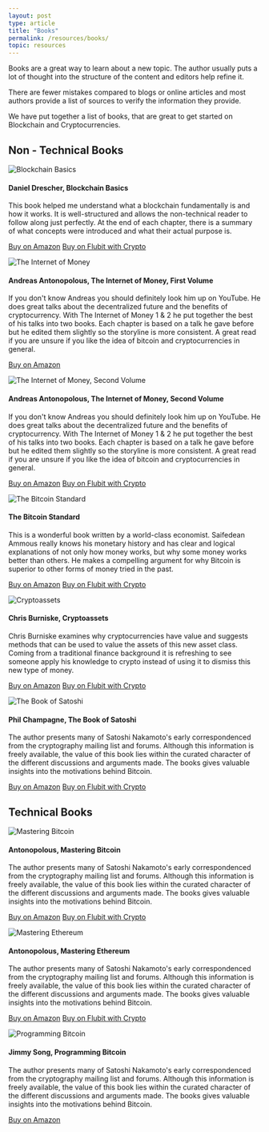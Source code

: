 ```yaml
---
layout: post
type: article
title: "Books"
permalink: /resources/books/
topic: resources
---
```


Books are a great way to learn about a new topic. The author usually puts a lot of thought into the structure of the content and editors help refine it.

There are fewer mistakes compared to blogs or online articles and most authors provide a list of sources to verify the information they provide.

We have put together a list of books, that are great to get started on Blockchain and Cryptocurrencies.

## Non - Technical Books

<div class="row mt-5">
    <div class="col-md-3">
        <img src="https://images-na.ssl-images-amazon.com/images/I/51hznz78ZHL._SX331_BO1,204,203,200_.jpg" alt="Blockchain Basics" />
    </div>
    <div class="col-md-9">
        <h4>Daniel Drescher, Blockchain Basics</h4>
        <p>
            This book helped me understand what a blockchain fundamentally is and how it works. It is well-structured and allows the non-technical reader to follow along just perfectly. At the end of each chapter, there is a summary of what concepts were introduced and what their actual purpose is.
        </p>
        <p class="mt-5">
            <a class="btn btn-info mr-2" href="https://www.amazon.com/Blockchain-Basics-Non-Technical-Introduction-Steps-dp-1484226038/dp/1484226038/ref=mt_paperback?_encoding=UTF8&me=&qid=" target="_blank">Buy on Amazon</a>
            <a class="btn btn-info" href="https://flubit.com/shop/p/blockchain-basics-a-non-technical-introduction-in-25-steps/FL6Y34733" target="_blank">Buy on Flubit with Crypto</a>
        </p>
    </div>
</div>


<div class="row mt-5">
    <div class="col-md-3">
        <img src="https://images-na.ssl-images-amazon.com/images/I/41Sd-xsaKOL._SX331_BO1,204,203,200_.jpg" alt="The Internet of Money" />
    </div>
    <div class="col-md-9">
        <h4>Andreas Antonopolous, The Internet of Money, First Volume</h4>
        <p>
            If you don't know Andreas you should definitely look him up on YouTube. He does great talks about the decentralized future and the benefits of cryptocurrency. With The Internet of Money 1 & 2 he put together the best of his talks into two books. Each chapter is based on a talk he gave before but he edited them slightly so the storyline is more consistent. A great read if you are unsure if you like the idea of bitcoin and cryptocurrencies in general.
        </p>
        <p class="mt-5">
            <a class="btn btn-info" href="https://www.amazon.com/Internet-Money-Andreas-M-Antonopoulos/dp/1537000454/ref=sr_1_1?keywords=the+internet+of+money&qid=1551529472&s=books&sr=1-1" target="_blank">Buy on Amazon</a>
        </p>
    </div>
</div>


<div class="row mt-5">
    <div class="col-md-3">
        <img src="https://images-na.ssl-images-amazon.com/images/I/4137Zf9hIaL._SX331_BO1,204,203,200_.jpg" alt="The Internet of Money, Second Volume" />
    </div>
    <div class="col-md-9">
        <h4>Andreas Antonopolous, The Internet of Money, Second Volume</h4>
        <p>
            If you don't know Andreas you should definitely look him up on YouTube. He does great talks about the decentralized future and the benefits of cryptocurrency. With The Internet of Money 1 & 2 he put together the best of his talks into two books. Each chapter is based on a talk he gave before but he edited them slightly so the storyline is more consistent. A great read if you are unsure if you like the idea of bitcoin and cryptocurrencies in general.
        </p>
        <p class="mt-5">
            <a class="btn btn-info mr-2" href="https://www.amazon.com/Internet-Money-Andreas-M-Antonopoulos/dp/194791006X/ref=sr_1_4?keywords=the+internet+of+money&qid=1551529721&s=gateway&sr=8-4" target="_blank">Buy on Amazon</a>
            <a class="btn btn-info" href="https://flubit.com/shop/p/the-internet-of-money-volume-two-a-collection-of-talks-by-andreas-m-antonopoulos/FLXWDQ2WV" target="_blank">Buy on Flubit with Crypto</a>
        </p>
    </div>
</div>


<div class="row mt-5">
    <div class="col-md-3">
        <img src="https://images-na.ssl-images-amazon.com/images/I/41OkyX3WhLL._SX329_BO1,204,203,200_.jpg" alt="The Bitcoin Standard" />
    </div>
    <div class="col-md-9">
        <h4>The Bitcoin Standard</h4>
        <p>
            This is a wonderful book written by a world-class economist. Saifedean Ammous really knows his monetary history and has clear and logical explanations of not only how money works, but why some money works better than others. He makes a compelling argument for why Bitcoin is superior to other forms of money tried in the past.
        </p>
        <p class="mt-5">
            <a class="btn btn-info mr-2" href="https://www.amazon.com/Bitcoin-Standard-Decentralized-Alternative-Central/dp/1119473861/ref=sr_1_2?crid=2D2K012DSQLXB&keywords=the+bitcoin+standard&qid=1551529810&s=gateway&sprefix=the+bitcoin%2Caps%2C276&sr=8-2" target="_blank">Buy on Amazon</a>
            <a class="btn btn-info" href="https://flubit.com/shop/p/the-bitcoin-standard/FLEQ6E1L4" target="_blank">Buy on Flubit with Crypto</a>
        </p>
    </div>
</div>


<div class="row mt-5">
    <div class="col-md-3">
        <img src="https://images-na.ssl-images-amazon.com/images/I/516Bh1Rn8RL._SX346_BO1,204,203,200_.jpg" alt="Cryptoassets" />
    </div>
    <div class="col-md-9">
        <h4>Chris Burniske, Cryptoassets</h4>
        <p>
            Chris Burniske examines why cryptocurrencies have value and suggests methods that can be used to value the assets of this new asset class. Coming from a traditional finance background it is refreshing to see someone apply his knowledge to crypto instead of using it to dismiss this new type of money.
        </p>
        <p class="mt-5">
            <a class="btn btn-info mr-2" href="https://www.amazon.com/Cryptoassets-Innovative-Investors-Bitcoin-Beyond/dp/1260026671/ref=sr_1_2?crid=3JQ6DMSFL0J4&keywords=crypto+assets&qid=1551529904&s=books&sprefix=crypto+ass%2Caps%2C256&sr=1-2" target="_blank">Buy on Amazon</a>
            <a class="btn btn-info" href="https://flubit.com/shop/p/cryptoassets-the-innovative-investors-guide-to-bitcoin-and-beyond/FL3Y6817L" target="_blank">Buy on Flubit with Crypto</a>
        </p>
    </div>
</div>


<div class="row mt-5">
    <div class="col-md-3">
        <img src="https://images-na.ssl-images-amazon.com/images/I/51jSwQ46ngL._SX331_BO1,204,203,200_.jpg" alt="The Book of Satoshi" />
    </div>
    <div class="col-md-9">
        <h4>Phil Champagne, The Book of Satoshi</h4>
        <p>
            The author presents many of Satoshi Nakamoto's early correspondenced from the cryptography mailing list and forums. Although this information is freely available, the value of this book lies within the curated character of the different discussions and arguments made. The books gives valuable insights into the motivations behind Bitcoin.
        </p>
        <p class="mt-5">
            <a class="btn btn-info mr-2" href="https://www.amazon.com/Book-Satoshi-Collected-Writings-Nakamoto/dp/0996061312/ref=sr_1_1?crid=22S3BTHX5YXBX&keywords=the+book+of+satoshi&qid=1551530638&s=books&sprefix=The+book+of+sa%2Cstripbooks-intl-ship%2C262&sr=1-1" target="_blank">Buy on Amazon</a>
            <a class="btn btn-info" href="https://flubit.com/shop/p/the-book-of-satoshi-the-collected-writings-of-bitcoin-creator-satoshi/FL4V87DLQ" target="_blank">Buy on Flubit with Crypto</a>
        </p>
    </div>
</div>



## Technical Books



<div class="row mt-5">
    <div class="col-md-3">
        <img src="https://images-na.ssl-images-amazon.com/images/I/51nnYGq964L._SX381_BO1,204,203,200_.jpg" alt="Mastering Bitcoin" />
    </div>
    <div class="col-md-9">
        <h4>Antonopolous, Mastering Bitcoin</h4>
        <p>
            The author presents many of Satoshi Nakamoto's early correspondenced from the cryptography mailing list and forums. Although this information is freely available, the value of this book lies within the curated character of the different discussions and arguments made. The books gives valuable insights into the motivations behind Bitcoin.
        </p>
        <p class="mt-5">
            <a class="btn btn-info mr-2" href="https://www.amazon.com/Mastering-Bitcoin-Programming-Open-Blockchain-dp-1491954388/dp/1491954388/ref=mt_paperback?_encoding=UTF8&me=&qid=" target="_blank">Buy on Amazon</a>
            <a class="btn btn-info" href="https://flubit.com/shop/p/mastering-bitcoin-unlocking-digital-cryptocurrencies/FLOVDQ33" target="_blank">Buy on Flubit with Crypto</a>
        </p>
    </div>
</div>


<div class="row mt-5">
    <div class="col-md-3">
        <img src="https://images-na.ssl-images-amazon.com/images/I/51X3VeaAZnL._SX379_BO1,204,203,200_.jpg" alt="Mastering Ethereum" />
    </div>
    <div class="col-md-9">
        <h4>Antonopolous, Mastering Ethereum</h4>
        <p>
            The author presents many of Satoshi Nakamoto's early correspondenced from the cryptography mailing list and forums. Although this information is freely available, the value of this book lies within the curated character of the different discussions and arguments made. The books gives valuable insights into the motivations behind Bitcoin.
        </p>
        <p class="mt-5">
            <a class="btn btn-info mr-2" href="https://www.amazon.com/Mastering-Ethereum-Building-Smart-Contracts/dp/1491971940/ref=sr_1_3?ie=UTF8&qid=1551123028&sr=8-3&keywords=Mastering+Ethereum%3A" target="_blank">Buy on Amazon</a>
            <a class="btn btn-info" href="https://flubit.com/shop/p/mastering-ethereum/FL370J9KM" target="_blank">Buy on Flubit with Crypto</a>
        </p>
    </div>
</div>


<div class="row mt-5">
    <div class="col-md-3">
        <img src="https://images-na.ssl-images-amazon.com/images/I/51xIk1-r0vL._SX379_BO1,204,203,200_.jpg" alt="Programming Bitcoin" />
    </div>
    <div class="col-md-9">
        <h4>Jimmy Song, Programming Bitcoin</h4>
        <p>
            The author presents many of Satoshi Nakamoto's early correspondenced from the cryptography mailing list and forums. Although this information is freely available, the value of this book lies within the curated character of the different discussions and arguments made. The books gives valuable insights into the motivations behind Bitcoin.
        </p>
        <p class="mt-5">
            <a class="btn btn-info" href="https://www.amazon.com/Programming-Bitcoin-Learn-Program-Scratch-dp-1492031496/dp/1492031496/ref=mt_paperback?_encoding=UTF8&me=&qid=" target="_blank">Buy on Amazon</a>
        </p>
    </div>
</div>


